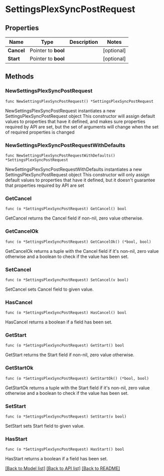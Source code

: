 # SettingsPlexSyncPostRequest

## Properties

Name | Type | Description | Notes
------------ | ------------- | ------------- | -------------
**Cancel** | Pointer to **bool** |  | [optional] 
**Start** | Pointer to **bool** |  | [optional] 

## Methods

### NewSettingsPlexSyncPostRequest

`func NewSettingsPlexSyncPostRequest() *SettingsPlexSyncPostRequest`

NewSettingsPlexSyncPostRequest instantiates a new SettingsPlexSyncPostRequest object
This constructor will assign default values to properties that have it defined,
and makes sure properties required by API are set, but the set of arguments
will change when the set of required properties is changed

### NewSettingsPlexSyncPostRequestWithDefaults

`func NewSettingsPlexSyncPostRequestWithDefaults() *SettingsPlexSyncPostRequest`

NewSettingsPlexSyncPostRequestWithDefaults instantiates a new SettingsPlexSyncPostRequest object
This constructor will only assign default values to properties that have it defined,
but it doesn't guarantee that properties required by API are set

### GetCancel

`func (o *SettingsPlexSyncPostRequest) GetCancel() bool`

GetCancel returns the Cancel field if non-nil, zero value otherwise.

### GetCancelOk

`func (o *SettingsPlexSyncPostRequest) GetCancelOk() (*bool, bool)`

GetCancelOk returns a tuple with the Cancel field if it's non-nil, zero value otherwise
and a boolean to check if the value has been set.

### SetCancel

`func (o *SettingsPlexSyncPostRequest) SetCancel(v bool)`

SetCancel sets Cancel field to given value.

### HasCancel

`func (o *SettingsPlexSyncPostRequest) HasCancel() bool`

HasCancel returns a boolean if a field has been set.

### GetStart

`func (o *SettingsPlexSyncPostRequest) GetStart() bool`

GetStart returns the Start field if non-nil, zero value otherwise.

### GetStartOk

`func (o *SettingsPlexSyncPostRequest) GetStartOk() (*bool, bool)`

GetStartOk returns a tuple with the Start field if it's non-nil, zero value otherwise
and a boolean to check if the value has been set.

### SetStart

`func (o *SettingsPlexSyncPostRequest) SetStart(v bool)`

SetStart sets Start field to given value.

### HasStart

`func (o *SettingsPlexSyncPostRequest) HasStart() bool`

HasStart returns a boolean if a field has been set.


[[Back to Model list]](../README.md#documentation-for-models) [[Back to API list]](../README.md#documentation-for-api-endpoints) [[Back to README]](../README.md)


